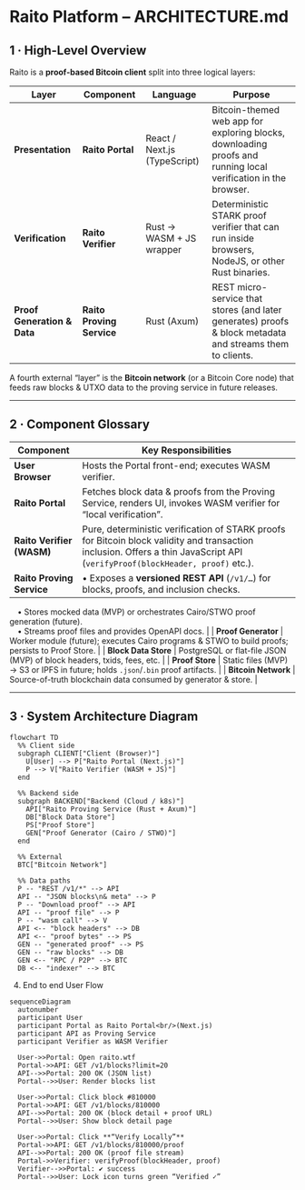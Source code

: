 # Raito Platform – ARCHITECTURE.md

## 1 · High-Level Overview  

Raito is a **proof-based Bitcoin client** split into three logical layers:

| Layer                       | Component                 | Language                     | Purpose                                                                                                        |
| --------------------------- | ------------------------- | ---------------------------- | -------------------------------------------------------------------------------------------------------------- |
| **Presentation**            | **Raito Portal**          | React / Next.js (TypeScript) | Bitcoin-themed web app for exploring blocks, downloading proofs and running local verification in the browser. |
| **Verification**            | **Raito Verifier**        | Rust → WASM + JS wrapper     | Deterministic STARK proof verifier that can run inside browsers, NodeJS, or other Rust binaries.               |
| **Proof Generation & Data** | **Raito Proving Service** | Rust (Axum)                  | REST micro-service that stores (and later generates) proofs & block metadata and streams them to clients.      |

A fourth external “layer” is the **Bitcoin network** (or a Bitcoin Core node) that feeds raw blocks & UTXO data to the proving service in future releases.

---

## 2 · Component Glossary  

| Component                 | Key Responsibilities                                                                                                                                                          |
| ------------------------- | ----------------------------------------------------------------------------------------------------------------------------------------------------------------------------- |
| **User Browser**          | Hosts the Portal front-end; executes WASM verifier.                                                                                                                           |
| **Raito Portal**          | Fetches block data & proofs from the Proving Service, renders UI, invokes WASM verifier for “local verification”.                                                             |
| **Raito Verifier (WASM)** | Pure, deterministic verification of STARK proofs for Bitcoin block validity and transaction inclusion. Offers a thin JavaScript API (`verifyProof(blockHeader, proof)` etc.). |
| **Raito Proving Service** | • Exposes a **versioned REST API** (`/v1/…`) for blocks, proofs, and inclusion checks.                                                                                        |
 • Stores mocked data (MVP) or orchestrates Cairo/STWO proof generation (future).  
 • Streams proof files and provides OpenAPI docs. |
| **Proof Generator** | Worker module (future); executes Cairo programs & STWO to build proofs; persists to Proof Store. |
| **Block Data Store** | PostgreSQL or flat-file JSON (MVP) of block headers, txids, fees, etc. |
| **Proof Store** | Static files (MVP) → S3 or IPFS in future; holds `.json`/`.bin` proof artifacts. |
| **Bitcoin Network** | Source-of-truth blockchain data consumed by generator & store. |

---

## 3 · System Architecture Diagram  

```mermaid
flowchart TD
  %% Client side
  subgraph CLIENT["Client (Browser)"]
    U[User] --> P["Raito Portal (Next.js)"]
    P --> V["Raito Verifier (WASM + JS)"]
  end

  %% Backend side
  subgraph BACKEND["Backend (Cloud / k8s)"]
    API["Raito Proving Service (Rust + Axum)"]
    DB["Block Data Store"]
    PS["Proof Store"]
    GEN["Proof Generator (Cairo / STWO)"]
  end

  %% External
  BTC["Bitcoin Network"]

  %% Data paths
  P -- "REST /v1/*" --> API
  API -- "JSON blocks\n& meta" --> P
  P -- "Download proof" --> API
  API -- "proof file" --> P
  P -- "wasm call" --> V
  API <-- "block headers" --> DB
  API <-- "proof bytes" --> PS
  GEN -- "generated proof" --> PS
  GEN -- "raw blocks" --> DB
  GEN <-- "RPC / P2P" --> BTC
  DB <-- "indexer" --> BTC
```

4. End to end User Flow

```mermaid
sequenceDiagram
  autonumber
  participant User
  participant Portal as Raito Portal<br/>(Next.js)
  participant API as Proving Service
  participant Verifier as WASM Verifier

  User->>Portal: Open raito.wtf
  Portal->>API: GET /v1/blocks?limit=20
  API-->>Portal: 200 OK (JSON list)
  Portal-->>User: Render blocks list

  User->>Portal: Click block #810000
  Portal->>API: GET /v1/blocks/810000
  API-->>Portal: 200 OK (block detail + proof URL)
  Portal-->>User: Show block detail page

  User->>Portal: Click **“Verify Locally”**
  Portal->>API: GET /v1/blocks/810000/proof
  API-->>Portal: 200 OK (proof file stream)
  Portal->>Verifier: verifyProof(blockHeader, proof)
  Verifier-->>Portal: ✔ success
  Portal-->>User: Lock icon turns green “Verified ✓”
```
